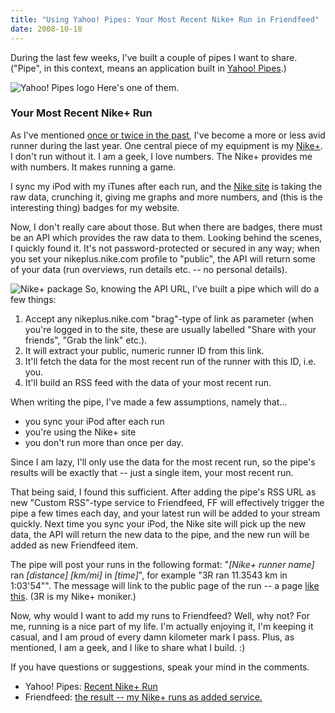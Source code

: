 ```yaml
---
title: "Using Yahoo! Pipes: Your Most Recent Nike+ Run in Friendfeed"
date: 2008-10-18
---
```


During the last few weeks, I've built a couple of pipes I want to share.
("Pipe", in this context, means an application built in [Yahoo! Pipes][1].)

![][2] Here's one of them.

### Your Most Recent Nike+ Run

As I've mentioned [once or twice in the past][3], I've become a more or less avid runner during the last year. One central piece of my equipment is my
[Nike+][4]. I don't run without it. I am a geek, I love numbers. The Nike+
provides me with numbers. It makes running a game.

I sync my iPod with my iTunes after each run, and the [Nike site][5] is taking the raw data, crunching it, giving me graphs and more numbers, and (this is the interesting thing) badges for my website.

Now, I don't really care about those. But when there are badges, there must be an API which provides the raw data to them. Looking behind the scenes, I quickly found it. It's not password-protected or secured in any way; when you set your nikeplus.nike.com profile to "public", the API will return some of your data (run overviews, run details etc. -- no personal details).

![][6] So, knowing the API URL, I've built a pipe which will do a few things:

1. Accept any nikeplus.nike.com "brag"-type of link as parameter (when you're logged in to the site, these are usually labelled "Share with your friends", "Grab the link" etc.).
2. It will extract your public, numeric runner ID from this link.
3. It'll fetch the data for the most recent run of the runner with this ID, i.e. you.
4. It'll build an RSS feed with the data of your most recent run.

When writing the pipe, I've made a few assumptions, namely that…

* you sync your iPod after each run
* you're using the Nike+ site
* you don't run more than once per day.

Since I am lazy, I'll only use the data for the most recent run, so the pipe's results will be exactly that -- just a single item, your most recent run.

That being said, I found this sufficient. After adding the pipe's RSS URL as new "Custom RSS"-type service to Friendfeed, FF will effectively trigger the pipe a few times each day, and your latest run will be added to your stream quickly. Next time you sync your iPod, the Nike site will pick up the new data, the API will return the new data to the pipe, and the new run will be added as new Friendfeed item.

The pipe will post your runs in the following format: "_[Nike+ runner name]_ ran _[distance]_ _[km/mi]_ in _[time]_", for example "3R ran 11.3543 km in 1:03'54"". The message will link to the public page of the run -- a page [like this][7]. (3R is my Nike+ moniker.)

Now, why would I want to add my runs to Friendfeed? Well, why not? For me,
running is a nice part of my life. I'm actually enjoying it, I'm keeping it casual, and I am proud of every damn kilometer mark I pass. Plus, as mentioned, I am a geek, and I like to share what I build. :)

If you have questions or suggestions, speak your mind in the comments.

* Yahoo! Pipes: [Recent Nike+ Run][8]
* Friendfeed: [the result -- my Nike+ runs as added service.][9]

[1]: http://pipes.yahoo.com
[2]: //dl.dropbox.com/u/7298/blog/wp-content/2007/02/logo-lg.gif (Yahoo! Pipes logo)
[3]: http://carlo.zottmann.org/tag/running.html
[4]: http://carlo.zottmann.org/2008/05/04/still-running-april-2008/
[5]: http://nikeplus.nike.com
[6]: //dl.dropbox.com/u/7298/blog/wp-content/2008/05/nikeplus.png (Nike+ package)
[7]: http://nikeplus.nike.com/nikeplus/?l=runners,runs,2028425749,runID,1278781372
[8]: http://pipes.yahoo.com/czottmann/nikeplus_recent_run
[9]: http://friendfeed.com/carlo?service=feed&serviceid=5f91145ba81e45fcab7b692c201e3a04

